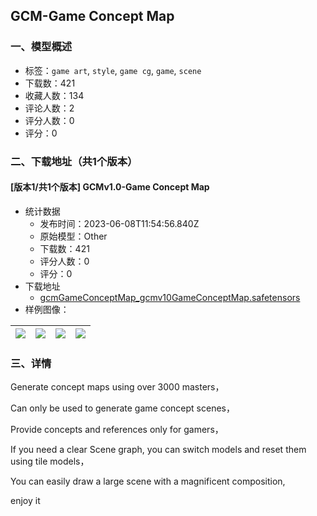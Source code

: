 ## GCM-Game Concept Map
### 一、模型概述

- 标签：`game art`, `style`, `game cg`, `game`, `scene`
- 下载数：421
- 收藏人数：134
- 评论人数：2
- 评分人数：0
- 评分：0

### 二、下载地址（共1个版本）

#### [版本1/共1个版本] GCMv1.0-Game Concept Map

- 统计数据
  - 发布时间：2023-06-08T11:54:56.840Z
  - 原始模型：Other
  - 下载数：421
  - 评分人数：0
  - 评分：0
- 下载地址
  - [gcmGameConceptMap_gcmv10GameConceptMap.safetensors](https://civitai.com/api/download/models/91671)
- 样例图像：

| <img src="https://image.civitai.com/xG1nkqKTMzGDvpLrqFT7WA/9c21229c-6543-44eb-be6c-d14dc8631151/width=450/1071881.jpeg" /> | <img src="https://image.civitai.com/xG1nkqKTMzGDvpLrqFT7WA/3323c76b-1c18-4b31-80c9-30b4b76f45c6/width=450/1071882.jpeg" /> | <img src="https://image.civitai.com/xG1nkqKTMzGDvpLrqFT7WA/1bae83bf-6d3b-48ca-8cc4-e2f22467b1d0/width=450/1071884.jpeg" /> | <img src="https://image.civitai.com/xG1nkqKTMzGDvpLrqFT7WA/b57778b7-cde4-4d52-a603-d36585dcf6e4/width=450/1071885.jpeg" /> |
| ---- | ---- | ---- | ---- |


### 三、详情
<p>Generate concept maps using over 3000 masters，</p><p>Can only be used to generate game concept scenes，</p><p>Provide concepts and references only for gamers，</p><p>If you need a clear Scene graph, you can switch models and reset them using tile models，</p><p>You can easily draw a large scene with a magnificent composition, </p><p>enjoy it</p>